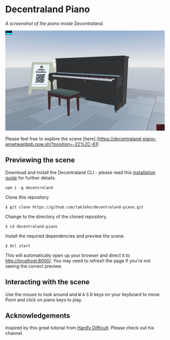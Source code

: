 # Decentraland Piano

_A screenshot of the piano inside Decentraland._

![screenshot](https://github.com/takJohn/decentraland-piano/blob/master/88-keys-piano.jpg)

Please feel free to explore the scene [here].(https://decentraland-piano-amwtwanbpb.now.sh/?position=-22%2C-61)

## Previewing the scene

Download and install the Decentraland CLI - please read this [installation guide](https://docs.decentraland.org/getting-started/installation-guide/) for further details.

```
npm i -g decentraland
```

Clone this repository.

```
$ git clone https://github.com/takJohn/decentraland-piano.git
```

Change to the directory of the cloned repository.

```
$ cd decentraland-piano
```

Install the required dependencies and preview the scene.

```
$ dcl start
```

This will automatically open up your browser and direct it to <http://localhost:8000/>. You may need to refresh the page if you're not seeing the correct preview.

## Interacting with the scene

Use the mouse to look around and <kbd>W</kbd> <kbd>A</kbd> <kbd>S</kbd> <kbd>D</kbd> keys on your keyboard to move. Point and click on piano keys to play.

## Acknowledgements

Inspired by this great tutorial from [Hardly Difficult](https://www.youtube.com/watch?v=_K8FUg0dl0c). Please check out his channel.
